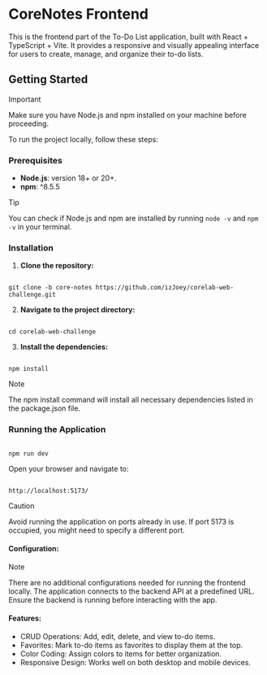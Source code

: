 # CoreNotes Frontend

This is the frontend part of the To-Do List application, built with React + TypeScript + Vite. It provides a responsive and visually appealing interface for users to create, manage, and organize their to-do lists.

## Getting Started

> [!IMPORTANT]  
> Make sure you have Node.js and npm installed on your machine before proceeding.

To run the project locally, follow these steps:

### Prerequisites

- **Node.js**: version 18+ or 20+. 
- **npm**: ^8.5.5

> [!TIP]
> You can check if Node.js and npm are installed by running `node -v` and `npm -v` in your terminal.

### Installation

1. **Clone the repository:**

  ```
  
  git clone -b core-notes https://github.com/izJoey/corelab-web-challenge.git
  
  ```
2. **Navigate to the project directory:**
  ```

  cd corelab-web-challenge

  ```
3. **Install the dependencies:**
  ```

  npm install

  ```
> [!NOTE]
> The npm install command will install all necessary dependencies listed in the package.json file.



### Running the Application

  ```

  npm run dev

  ```

Open your browser and navigate to:

  ```

  http://localhost:5173/

  ```

> [!CAUTION]
> Avoid running the application on ports already in use. If port 5173 is occupied, you might need to specify a different port.

#### Configuration:

> [!NOTE]
> There are no additional configurations needed for running the frontend locally. The application connects to the backend API at a predefined URL. Ensure the backend is running before interacting with the app.


#### Features:

- CRUD Operations: Add, edit, delete, and view to-do items.
- Favorites: Mark to-do items as favorites to display them at the top.
- Color Coding: Assign colors to items for better organization.
- Responsive Design: Works well on both desktop and mobile devices.
